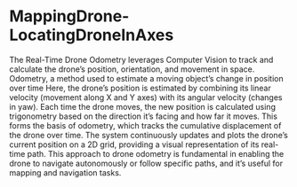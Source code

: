 # MappingDrone-LocatingDroneInAxes
The Real-Time Drone Odometry leverages Computer Vision to track and calculate the drone’s position, orientation, and movement in space. Odometry, a method used to estimate a moving object’s change in position over time Here, the drone’s position is estimated by combining its linear velocity (movement along X and Y axes) with its angular velocity (changes in yaw). Each time the drone moves, the new position is calculated using trigonometry based on the direction it’s facing and how far it moves. This forms the basis of odometry, which tracks the cumulative displacement of the drone over time. The system continuously updates and plots the drone’s current position on a 2D grid, providing a visual representation of its real-time path. This approach to drone odometry is fundamental in enabling the drone to navigate autonomously or follow specific paths, and it’s useful for mapping and navigation tasks.
